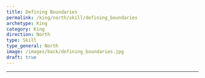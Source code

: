 ```yaml
---
title: Defining Boundaries
permalink: /king/north/skill/defining_boundaries
archetype: King
category: King
direction: North
type: Skill
type_general: North
image: /images/back/defining_boundaries.jpg
draft: true
---
```


---
